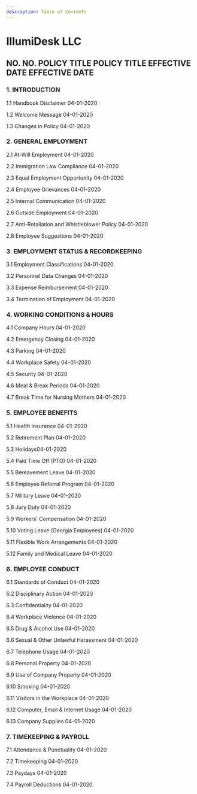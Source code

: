 ```yaml
---
description: Table of Contents
---
```


# IllumiDesk LLC

## NO. NO. POLICY TITLE POLICY TITLE EFFECTIVE DATE EFFECTIVE DATE

### 1. INTRODUCTION

  1.1  Handbook Disclaimer 04-01-2020

  1.2 Welcome Message 04-01-2020

  1.3 Changes in Policy 04-01-2020

### 2. GENERAL EMPLOYMENT

  2.1 At-Will Employment 04-01-2020

  2.2 Immigration Law Compliance 04-01-2020

  2.3 Equal Employment Opportunity 04-01-2020 

  2.4 Employee Grievances 04-01-2020

  2.5 Internal Communication 04-01-2020

  2.6 Outside Employment 04-01-2020

  2.7 Anti-Retaliation and Whistleblower Policy 04-01-2020

  2.8 Employee Suggestions 04-01-2020

### 3. EMPLOYMENT STATUS & RECORDKEEPING 

  3.1 Employment Classifications 04-01-2020

  3.2 Personnel Data Changes 04-01-2020

  3.3 Expense Reimbursement 04-01-2020

  3.4 Termination of Employment 04-01-2020

### 4. WORKING CONDITIONS & HOURS 

  4.1 Company Hours 04-01-2020

  4.2 Emergency Closing 04-01-2020

  4.3 Parking 04-01-2020

  4.4 Workplace Safety 04-01-2020

  4.5 Security 04-01-2020

  4.6 Meal & Break Periods 04-01-2020

  4.7 Break Time for Nursing Mothers 04-01-2020

### 5. EMPLOYEE BENEFITS

  5.1 Health Insurance 04-01-2020

  5.2 Retirement Plan 04-01-2020

  5.3 Holidays04-01-2020

  5.4 Paid Time Off \(PTO\) 04-01-2020

  5.5 Bereavement Leave 04-01-2020

  5.6 Employee Referral Program 04-01-2020

  5.7 Military Leave 04-01-2020

  5.8 Jury Duty 04-01-2020

  5.9 Workers' Compensation 04-01-2020

  5.10 Voting Leave \(Georgia Employees\) 04-01-2020

  5.11 Flexible Work Arrangements 04-01-2020

  5.12 Family and Medical Leave 04-01-2020

### 6. EMPLOYEE CONDUCT 

  6.1 Standards of Conduct 04-01-2020

  6.2 Disciplinary Action 04-01-2020

  6.3 Confidentiality 04-01-2020

  6.4 Workplace Violence 04-01-2020

  6.5 Drug & Alcohol Use 04-01-2020 

  6.6 Sexual & Other Unlawful Harassment 04-01-2020

  6.7 Telephone Usage 04-01-2020

  6.8 Personal Property 04-01-2020

  6.9 Use of Company Property 04-01-2020

  6.10 Smoking 04-01-2020

  6.11 Visitors in the Workplace 04-01-2020

  6.12 Computer, Email & Internet Usage 04-01-2020

  6.13 Company Supplies 04-01-2020

### 7. TIMEKEEPING & PAYROLL

  7.1 Attendance & Punctuality 04-01-2020

  7.2 Timekeeping 04-01-2020

  7.3 Paydays 04-01-2020

  7.4 Payroll Deductions 04-01-2020

